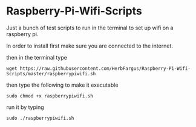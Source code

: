 # Raspberry-Pi-Wifi-Scripts

Just a bunch of test scripts to run in the terminal to set up wifi on a raspberry pi.

In order to install first make sure you are connected to the internet.

then in the terminal type
```
wget https://raw.githubusercontent.com/HerbFargus/Raspberry-Pi-Wifi-Scripts/master/raspberrypiwifi.sh
```
then type the following to make it executable
```
sudo chmod +x raspberrypiwifi.sh
```
run it by typing
```
sudo ./raspberrypiwifi.sh
```
